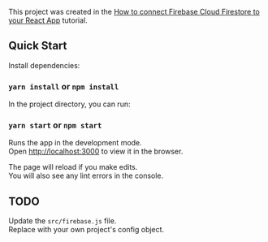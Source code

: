This project was created in the [How to connect Firebase Cloud Firestore to your React App](https://medium.com/@kjmczk/how-to-connect-firebase-cloud-firestore-to-your-react-app-1118fd182c60) tutorial.

## Quick Start

Install dependencies:

### `yarn install` or `npm install`

In the project directory, you can run:

### `yarn start` or `npm start`

Runs the app in the development mode.<br>
Open [http://localhost:3000](http://localhost:3000) to view it in the browser.

The page will reload if you make edits.<br>
You will also see any lint errors in the console.

## TODO

Update the `src/firebase.js` file.<br>
Replace with your own project's config object.
